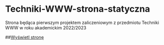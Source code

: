 # Techniki-WWW-strona-statyczna
Strona będąca pierwszym projektem zaliczeniowym z przedmiotu Techniki WWW w roku akademickim 2022/2023

##[Wyświetl stronę](https://czykii.github.io/Techniki-WWW-strona-statyczna/)
